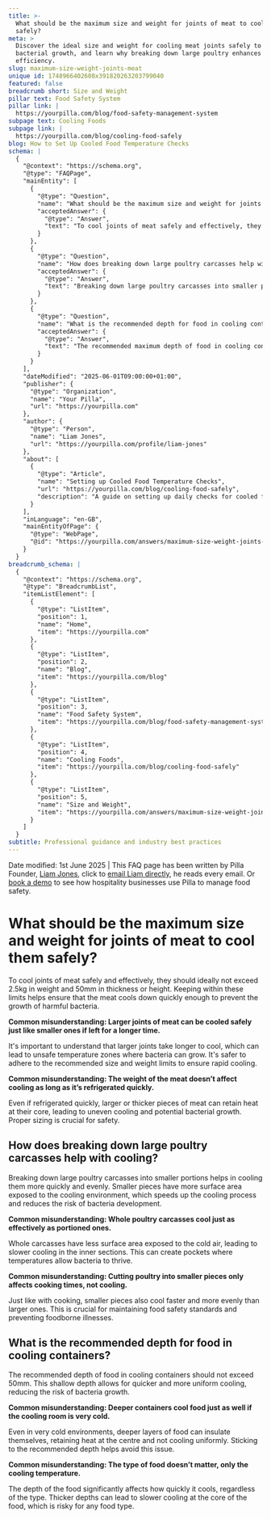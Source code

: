 ```yaml
---
title: >-
  What should be the maximum size and weight for joints of meat to cool them
  safely?
meta: >
  Discover the ideal size and weight for cooling meat joints safely to prevent
  bacterial growth, and learn why breaking down large poultry enhances cooling
  efficiency.
slug: maximum-size-weight-joints-meat
unique id: 1748966402608x391820263203799040
featured: false
breadcrumb short: Size and Weight
pillar text: Food Safety System
pillar link: |
  https://yourpilla.com/blog/food-safety-management-system
subpage text: Cooling Foods
subpage link: |
  https://yourpilla.com/blog/cooling-food-safely
blog: How to Set Up Cooled Food Temperature Checks
schema: |
  {
    "@context": "https://schema.org",
    "@type": "FAQPage",
    "mainEntity": [
      {
        "@type": "Question",
        "name": "What should be the maximum size and weight for joints of meat to cool them safely?",
        "acceptedAnswer": {
          "@type": "Answer",
          "text": "To cool joints of meat safely and effectively, they should ideally not exceed 2.5kg in weight and 50mm in thickness or height. Keeping within these limits helps ensure that the meat cools down quickly enough to prevent the growth of harmful bacteria. It's important to note that larger joints take longer to cool, leading potentially to unsafe temperature zones where bacteria can thrive."
        }
      },
      {
        "@type": "Question",
        "name": "How does breaking down large poultry carcasses help with cooling?",
        "acceptedAnswer": {
          "@type": "Answer",
          "text": "Breaking down large poultry carcasses into smaller portions aids in cooling them quicker and more evenly. Smaller pieces expose more surface area to the cooling environment, enhancing the cooling process and decreasing the risk of bacterial proliferation particularly in the inner sections."
        }
      },
      {
        "@type": "Question",
        "name": "What is the recommended depth for food in cooling containers?",
        "acceptedAnswer": {
          "@type": "Answer",
          "text": "The recommended maximum depth of food in cooling containers should not exceed 50mm. This shallow depth enables quicker and more uniform cooling, essential for reducing the risk of bacteria growth. Deeper layers of food can retain heat and not cool uniformly, even in very cold environments."
        }
      }
    ],
    "dateModified": "2025-06-01T09:00:00+01:00",
    "publisher": {
      "@type": "Organization",
      "name": "Your Pilla",
      "url": "https://yourpilla.com"
    },
    "author": {
      "@type": "Person",
      "name": "Liam Jones",
      "url": "https://yourpilla.com/profile/liam-jones"
    },
    "about": [
      {
        "@type": "Article",
        "name": "Setting up Cooled Food Temperature Checks",
        "url": "https://yourpilla.com/blog/cooling-food-safely",
        "description": "A guide on setting up daily checks for cooled food temperatures to maintain safety and compliance."
      }
    ],
    "inLanguage": "en-GB",
    "mainEntityOfPage": {
      "@type": "WebPage",
      "@id": "https://yourpilla.com/answers/maximum-size-weight-joints-meat"
    }
  }
breadcrumb_schema: |
  {
    "@context": "https://schema.org",
    "@type": "BreadcrumbList",
    "itemListElement": [
      {
        "@type": "ListItem",
        "position": 1,
        "name": "Home",
        "item": "https://yourpilla.com"
      },
      {
        "@type": "ListItem",
        "position": 2,
        "name": "Blog",
        "item": "https://yourpilla.com/blog"
      },
      {
        "@type": "ListItem",
        "position": 3,
        "name": "Food Safety System",
        "item": "https://yourpilla.com/blog/food-safety-management-system"
      },
      {
        "@type": "ListItem",
        "position": 4,
        "name": "Cooling Foods",
        "item": "https://yourpilla.com/blog/cooling-food-safely"
      },
      {
        "@type": "ListItem",
        "position": 5,
        "name": "Size and Weight",
        "item": "https://yourpilla.com/answers/maximum-size-weight-joints-meat"
      }
    ]
  }
subtitle: Professional guidance and industry best practices
---
```


Date modified: 1st June 2025 | This FAQ page has been written by Pilla Founder, [Liam Jones](https://yourpilla.com/profile/liam-jones), click to [email Liam directly](https://mailto:liam@yourpilla.com/), he reads every email. Or [book a demo](https://calendly.com/pilla/demo) to see how hospitality businesses use Pilla to manage food safety.

# What should be the maximum size and weight for joints of meat to cool them safely?

To cool joints of meat safely and effectively, they should ideally not exceed 2.5kg in weight and 50mm in thickness or height. Keeping within these limits helps ensure that the meat cools down quickly enough to prevent the growth of harmful bacteria.

**Common misunderstanding: Larger joints of meat can be cooled safely just like smaller ones if left for a longer time.**

It's important to understand that larger joints take longer to cool, which can lead to unsafe temperature zones where bacteria can grow. It's safer to adhere to the recommended size and weight limits to ensure rapid cooling.

**Common misunderstanding: The weight of the meat doesn’t affect cooling as long as it’s refrigerated quickly.**

Even if refrigerated quickly, larger or thicker pieces of meat can retain heat at their core, leading to uneven cooling and potential bacterial growth. Proper sizing is crucial for safety.

## How does breaking down large poultry carcasses help with cooling?

Breaking down large poultry carcasses into smaller portions helps in cooling them more quickly and evenly. Smaller pieces have more surface area exposed to the cooling environment, which speeds up the cooling process and reduces the risk of bacteria development.

**Common misunderstanding: Whole poultry carcasses cool just as effectively as portioned ones.**

Whole carcasses have less surface area exposed to the cold air, leading to slower cooling in the inner sections. This can create pockets where temperatures allow bacteria to thrive.

**Common misunderstanding: Cutting poultry into smaller pieces only affects cooking times, not cooling.**

Just like with cooking, smaller pieces also cool faster and more evenly than larger ones. This is crucial for maintaining food safety standards and preventing foodborne illnesses.

## What is the recommended depth for food in cooling containers?

The recommended depth of food in cooling containers should not exceed 50mm. This shallow depth allows for quicker and more uniform cooling, reducing the risk of bacteria growth.

**Common misunderstanding: Deeper containers cool food just as well if the cooling room is very cold.**

Even in very cold environments, deeper layers of food can insulate themselves, retaining heat at the centre and not cooling uniformly. Sticking to the recommended depth helps avoid this issue.

**Common misunderstanding: The type of food doesn’t matter, only the cooling temperature.**

The depth of the food significantly affects how quickly it cools, regardless of the type. Thicker depths can lead to slower cooling at the core of the food, which is risky for any food type.

